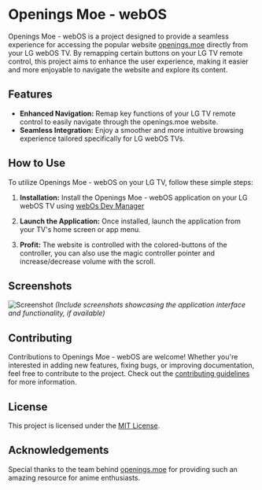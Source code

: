 # Openings Moe - webOS

Openings Moe - webOS is a project designed to provide a seamless experience for accessing the popular website [openings.moe](https://openings.moe) directly from your LG webOS TV. By remapping certain buttons on your LG TV remote control, this project aims to enhance the user experience, making it easier and more enjoyable to navigate the website and explore its content.

## Features

- **Enhanced Navigation:** Remap key functions of your LG TV remote control to easily navigate through the openings.moe website.
- **Seamless Integration:** Enjoy a smoother and more intuitive browsing experience tailored specifically for LG webOS TVs.

## How to Use

To utilize Openings Moe - webOS on your LG TV, follow these simple steps:

1. **Installation:** Install the Openings Moe - webOS application on your LG webOS TV using [webOs Dev Manager ](https://github.com/webosbrew/dev-manager-desktop)
   
2. **Launch the Application:** Once installed, launch the application from your TV's home screen or app menu.

3. **Profit:** The website is controlled with the colored-buttons of the controller, you can also use the magic controller pointer and increase/decrease volume with the scroll.

## Screenshots

![Screenshot](https://github.com/Rucadi/OpeningsMoe-webos/assets/6445619/445e3744-25b2-4a15-a399-d7689815557c)
*(Include screenshots showcasing the application interface and functionality, if available)*

## Contributing

Contributions to Openings Moe - webOS are welcome! Whether you're interested in adding new features, fixing bugs, or improving documentation, feel free to contribute to the project. Check out the [contributing guidelines](CONTRIBUTING.md) for more information.

## License

This project is licensed under the [MIT License](LICENSE).

## Acknowledgements

Special thanks to the team behind [openings.moe](https://openings.moe) for providing such an amazing resource for anime enthusiasts.
